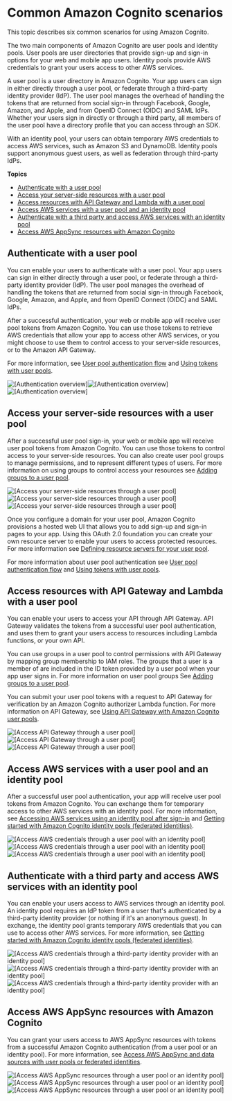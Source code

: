 # Common Amazon Cognito scenarios<a name="cognito-scenarios"></a>

This topic describes six common scenarios for using Amazon Cognito\.

The two main components of Amazon Cognito are user pools and identity pools\. User pools are user directories that provide sign\-up and sign\-in options for your web and mobile app users\. Identity pools provide AWS credentials to grant your users access to other AWS services\.

A user pool is a user directory in Amazon Cognito\. Your app users can sign in either directly through a user pool, or federate through a third\-party identity provider \(IdP\)\. The user pool manages the overhead of handling the tokens that are returned from social sign\-in through Facebook, Google, Amazon, and Apple, and from OpenID Connect \(OIDC\) and SAML IdPs\. Whether your users sign in directly or through a third party, all members of the user pool have a directory profile that you can access through an SDK\.

With an identity pool, your users can obtain temporary AWS credentials to access AWS services, such as Amazon S3 and DynamoDB\. Identity pools support anonymous guest users, as well as federation through third\-party IdPs\.

**Topics**
+ [Authenticate with a user pool](#scenario-basic-user-pool)
+ [Access your server\-side resources with a user pool](#scenario-backend)
+ [Access resources with API Gateway and Lambda with a user pool](#scenario-api-gateway)
+ [Access AWS services with a user pool and an identity pool](#scenario-aws-and-user-pool)
+ [Authenticate with a third party and access AWS services with an identity pool](#scenario-identity-pool)
+ [Access AWS AppSync resources with Amazon Cognito](#scenario-appsync)

## Authenticate with a user pool<a name="scenario-basic-user-pool"></a>

You can enable your users to authenticate with a user pool\. Your app users can sign in either directly through a user pool, or federate through a third\-party identity provider \(IdP\)\. The user pool manages the overhead of handling the tokens that are returned from social sign\-in through Facebook, Google, Amazon, and Apple, and from OpenID Connect \(OIDC\) and SAML IdPs\.

After a successful authentication, your web or mobile app will receive user pool tokens from Amazon Cognito\. You can use those tokens to retrieve AWS credentials that allow your app to access other AWS services, or you might choose to use them to control access to your server\-side resources, or to the Amazon API Gateway\.

For more information, see [User pool authentication flow](amazon-cognito-user-pools-authentication-flow.md) and [Using tokens with user pools](amazon-cognito-user-pools-using-tokens-with-identity-providers.md)\.

![\[Authentication overview\]](http://docs.aws.amazon.com/cognito/latest/developerguide/)![\[Authentication overview\]](http://docs.aws.amazon.com/cognito/latest/developerguide/)![\[Authentication overview\]](http://docs.aws.amazon.com/cognito/latest/developerguide/)

## Access your server\-side resources with a user pool<a name="scenario-backend"></a>

After a successful user pool sign\-in, your web or mobile app will receive user pool tokens from Amazon Cognito\. You can use those tokens to control access to your server\-side resources\. You can also create user pool groups to manage permissions, and to represent different types of users\. For more information on using groups to control access your resources see [Adding groups to a user pool](cognito-user-pools-user-groups.md)\. 

![\[Access your server-side resources through a user pool\]](http://docs.aws.amazon.com/cognito/latest/developerguide/)![\[Access your server-side resources through a user pool\]](http://docs.aws.amazon.com/cognito/latest/developerguide/)![\[Access your server-side resources through a user pool\]](http://docs.aws.amazon.com/cognito/latest/developerguide/)

Once you configure a domain for your user pool, Amazon Cognito provisions a hosted web UI that allows you to add sign\-up and sign\-in pages to your app\. Using this OAuth 2\.0 foundation you can create your own resource server to enable your users to access protected resources\. For more information see [Defining resource servers for your user pool](cognito-user-pools-define-resource-servers.md)\.

For more information about user pool authentication see [User pool authentication flow](amazon-cognito-user-pools-authentication-flow.md) and [Using tokens with user pools](amazon-cognito-user-pools-using-tokens-with-identity-providers.md)\.

## Access resources with API Gateway and Lambda with a user pool<a name="scenario-api-gateway"></a>

You can enable your users to access your API through API Gateway\. API Gateway validates the tokens from a successful user pool authentication, and uses them to grant your users access to resources including Lambda functions, or your own API\.

You can use groups in a user pool to control permissions with API Gateway by mapping group membership to IAM roles\. The groups that a user is a member of are included in the ID token provided by a user pool when your app user signs in\. For more information on user pool groups See [Adding groups to a user pool](cognito-user-pools-user-groups.md)\.

You can submit your user pool tokens with a request to API Gateway for verification by an Amazon Cognito authorizer Lambda function\. For more information on API Gateway, see [Using API Gateway with Amazon Cognito user pools](https://docs.aws.amazon.com/apigateway/latest/developerguide/apigateway-integrate-with-cognito.html)\.

![\[Access API Gateway through a user pool\]](http://docs.aws.amazon.com/cognito/latest/developerguide/)![\[Access API Gateway through a user pool\]](http://docs.aws.amazon.com/cognito/latest/developerguide/)![\[Access API Gateway through a user pool\]](http://docs.aws.amazon.com/cognito/latest/developerguide/)

## Access AWS services with a user pool and an identity pool<a name="scenario-aws-and-user-pool"></a>

After a successful user pool authentication, your app will receive user pool tokens from Amazon Cognito\. You can exchange them for temporary access to other AWS services with an identity pool\. For more information, see [Accessing AWS services using an identity pool after sign\-in](amazon-cognito-integrating-user-pools-with-identity-pools.md) and [Getting started with Amazon Cognito identity pools \(federated identities\)](getting-started-with-identity-pools.md)\.

![\[Access AWS credentials through a user pool with an identity pool\]](http://docs.aws.amazon.com/cognito/latest/developerguide/)![\[Access AWS credentials through a user pool with an identity pool\]](http://docs.aws.amazon.com/cognito/latest/developerguide/)![\[Access AWS credentials through a user pool with an identity pool\]](http://docs.aws.amazon.com/cognito/latest/developerguide/)

## Authenticate with a third party and access AWS services with an identity pool<a name="scenario-identity-pool"></a>

You can enable your users access to AWS services through an identity pool\. An identity pool requires an IdP token from a user that's authenticated by a third\-party identity provider \(or nothing if it's an anonymous guest\)\. In exchange, the identity pool grants temporary AWS credentials that you can use to access other AWS services\. For more information, see [Getting started with Amazon Cognito identity pools \(federated identities\)](getting-started-with-identity-pools.md)\.

![\[Access AWS credentials through a third-party identity provider with an identity pool\]](http://docs.aws.amazon.com/cognito/latest/developerguide/)![\[Access AWS credentials through a third-party identity provider with an identity pool\]](http://docs.aws.amazon.com/cognito/latest/developerguide/)![\[Access AWS credentials through a third-party identity provider with an identity pool\]](http://docs.aws.amazon.com/cognito/latest/developerguide/)

## Access AWS AppSync resources with Amazon Cognito<a name="scenario-appsync"></a>

You can grant your users access to AWS AppSync resources with tokens from a successful Amazon Cognito authentication \(from a user pool or an identity pool\)\. For more information, see [Access AWS AppSync and data sources with user pools or federated identities](https://docs.aws.amazon.com/appsync/latest/devguide/security.html)\.

![\[Access AWS AppSync resources through a user pool or an identity pool\]](http://docs.aws.amazon.com/cognito/latest/developerguide/)![\[Access AWS AppSync resources through a user pool or an identity pool\]](http://docs.aws.amazon.com/cognito/latest/developerguide/)![\[Access AWS AppSync resources through a user pool or an identity pool\]](http://docs.aws.amazon.com/cognito/latest/developerguide/)
